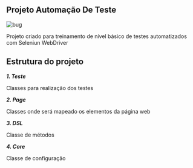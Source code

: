 ## Projeto Automação De Teste

![bug](https://user-images.githubusercontent.com/33205795/87365387-750a0a00-c54c-11ea-8a6b-bdda3475a3fd.jpg)
 
Projeto criado para treinamento de nível básico de testes automatizados com Seleniun WebDriver

## Estrutura do projeto

_**1. Teste**_

Classes para realização dos testes

_**2. Page**_

Classes onde será mapeado os elementos da página web

_**3. DSL**_

Classe de métodos

_**4. Core**_

Classe de configuração
